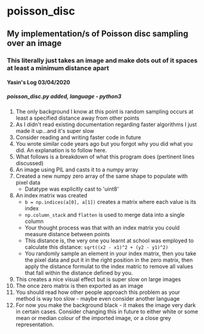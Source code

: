 # poisson_disc
## My implementation/s of Poisson disc sampling over an image
### This literally just takes an image and make dots out of it spaces at least a minimum distance apart
#### Yasin's Log 03/04/2020
##### poisson_disc.py added, language - python3
1. The only background I know at this point is random sampling occurs at least a specified distance away from other points
2. As I didn't read existing documentation regarding faster algorithms I just made it up...and it's super slow
3. Consider reading and writing faster code in future
4. You wrote similar code years ago but you forgot why you did what you did. An explanation is to follow here.
5. What follows is a breakdown of what this program does (pertinent lines discussed)
6. An image using PIL and casts it to a numpy array
7. Created a new numpy zero array of the same shape to populate with pixel data
    * Datatype was explicitly cast to 'uint8'
8. An index matrix was created
    * `b = np.indices(a[0], a[1])` creates a matrix where each value is its index
    * `np.column_stack` and `flatten` is used to merge data into a single column
    * Your thought process was that with an index matrix you could measure distance between points
    * This distance is, the very one you learnt at school was employed to calculate this distance: `sqrt((x2 - x1)^2 + (y2 - y1)^2)`
    * You randomly sample an element in your index matrix, then you take the pixel data and put it in the right position in the zero matrix, then apply the distance formulat to the index matric to remove all values that fall within the distance defined by you.
9. This creates a nice visual effect but is super slow on large images
10. The once zero matrix is then exported as an image
11. You should read how other people approach this problem as your method is way too slow - maybe even consider another language
12. For now you make the background black - it makes the image very dark in certain cases. Consider changing this in future to either white or some mean or median colour of the imported image, or a close grey representation.
